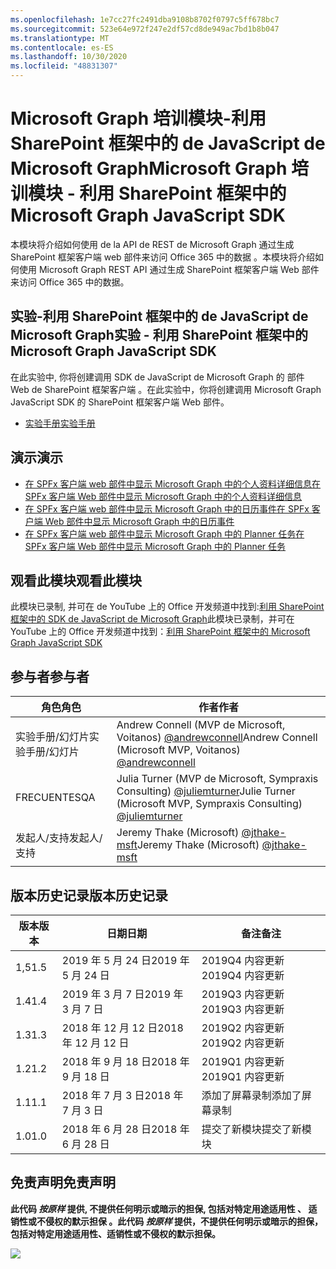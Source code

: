 ```yaml
---
ms.openlocfilehash: 1e7cc27fc2491dba9108b8702f0797c5ff678bc7
ms.sourcegitcommit: 523e64e972f247e2df57cd8de949ac7bd1b8b047
ms.translationtype: MT
ms.contentlocale: es-ES
ms.lasthandoff: 10/30/2020
ms.locfileid: "48831307"
---
```

# <a name="microsoft-graph-----sharepoint--microsoft-graph-javascript-sdk"></a><span data-ttu-id="01a1c-101">Microsoft Graph 培训模块-利用 SharePoint 框架中的 de JavaScript de Microsoft Graph</span><span class="sxs-lookup"><span data-stu-id="01a1c-101">Microsoft Graph 培训模块 - 利用 SharePoint 框架中的 Microsoft Graph JavaScript SDK</span></span>

<span data-ttu-id="01a1c-102">本模块将介绍如何使用 de la API de REST de Microsoft Graph 通过生成 SharePoint 框架客户端 web 部件来访问 Office 365 中的数据 。</span><span class="sxs-lookup"><span data-stu-id="01a1c-102">本模块将介绍如何使用 Microsoft Graph REST API 通过生成 SharePoint 框架客户端 Web 部件来访问 Office 365 中的数据。</span></span>

## <a name="----sharepoint--microsoft-graph-javascript-sdk"></a><span data-ttu-id="01a1c-103">实验-利用 SharePoint 框架中的 de JavaScript de Microsoft Graph</span><span class="sxs-lookup"><span data-stu-id="01a1c-103">实验 - 利用 SharePoint 框架中的 Microsoft Graph JavaScript SDK</span></span>

<span data-ttu-id="01a1c-104">在此实验中, 你将创建调用 SDK de JavaScript de Microsoft Graph 的 部件 Web de SharePoint 框架客户端 。</span><span class="sxs-lookup"><span data-stu-id="01a1c-104">在此实验中，你将创建调用 Microsoft Graph JavaScript SDK 的 SharePoint 框架客户端 Web 部件。</span></span>

- [<span data-ttu-id="01a1c-105">实验手册</span><span class="sxs-lookup"><span data-stu-id="01a1c-105">实验手册</span></span>](./Lab.md)

## <a name=""></a><span data-ttu-id="01a1c-106">演示</span><span class="sxs-lookup"><span data-stu-id="01a1c-106">演示</span></span>

- [<span data-ttu-id="01a1c-107">在 SPFx 客户端 web 部件中显示 Microsoft Graph 中的个人资料详细信息</span><span class="sxs-lookup"><span data-stu-id="01a1c-107">在 SPFx 客户端 Web 部件中显示 Microsoft Graph 中的个人资料详细信息</span></span>](./Demos/01-personal-info)
- [<span data-ttu-id="01a1c-108">在 SPFx 客户端 web 部件中显示 Microsoft Graph 中的日历事件</span><span class="sxs-lookup"><span data-stu-id="01a1c-108">在 SPFx 客户端 Web 部件中显示 Microsoft Graph 中的日历事件</span></span>](./Demos/02-events)
- [<span data-ttu-id="01a1c-109">在 SPFx 客户端 web 部件中显示 Microsoft Graph 中的 Planner 任务</span><span class="sxs-lookup"><span data-stu-id="01a1c-109">在 SPFx 客户端 Web 部件中显示 Microsoft Graph 中的 Planner 任务</span></span>](./Demos/03-tasks)

## <a name=""></a><span data-ttu-id="01a1c-110">观看此模块</span><span class="sxs-lookup"><span data-stu-id="01a1c-110">观看此模块</span></span>

<span data-ttu-id="01a1c-111">此模块已录制, 并可在 de YouTube 上的 Office 开发频道中找到:[利用 SharePoint 框架中的 SDK de JavaScript de Microsoft Graph](https://www.youtube.com/watch?v=U1JrBwP3vc8)</span><span class="sxs-lookup"><span data-stu-id="01a1c-111">此模块已录制，并可在 YouTube 上的 Office 开发频道中找到：[利用 SharePoint 框架中的 Microsoft Graph JavaScript SDK](https://www.youtube.com/watch?v=U1JrBwP3vc8)</span></span>

## <a name=""></a><span data-ttu-id="01a1c-112">参与者</span><span class="sxs-lookup"><span data-stu-id="01a1c-112">参与者</span></span>

| <span data-ttu-id="01a1c-113">角色</span><span class="sxs-lookup"><span data-stu-id="01a1c-113">角色</span></span> | <span data-ttu-id="01a1c-114">作者</span><span class="sxs-lookup"><span data-stu-id="01a1c-114">作者</span></span> |
| -------------------- | --------------------------------------------------------------------------------------------- |
| <span data-ttu-id="01a1c-115">实验手册/幻灯片</span><span class="sxs-lookup"><span data-stu-id="01a1c-115">实验手册/幻灯片</span></span> | <span data-ttu-id="01a1c-116">Andrew Connell (MVP de Microsoft, Voitanos) [@andrewconnell](//github.com/andrewconnell)</span><span class="sxs-lookup"><span data-stu-id="01a1c-116">Andrew Connell (Microsoft MVP, Voitanos) [@andrewconnell](//github.com/andrewconnell)</span></span> |
| <span data-ttu-id="01a1c-117">FRECUENTES</span><span class="sxs-lookup"><span data-stu-id="01a1c-117">QA</span></span> | <span data-ttu-id="01a1c-118">Julia Turner (MVP de Microsoft, Sympraxis Consulting) [@juliemturner](//github.com/juliemturner)</span><span class="sxs-lookup"><span data-stu-id="01a1c-118">Julie Turner (Microsoft MVP, Sympraxis Consulting) [@juliemturner](//github.com/juliemturner)</span></span> |
|<span data-ttu-id="01a1c-119">发起人/支持</span><span class="sxs-lookup"><span data-stu-id="01a1c-119">发起人/支持</span></span> | <span data-ttu-id="01a1c-120">Jeremy Thake (Microsoft) [@jthake-msft](//github.com/jthake-msft)</span><span class="sxs-lookup"><span data-stu-id="01a1c-120">Jeremy Thake (Microsoft) [@jthake-msft](//github.com/jthake-msft)</span></span> |

## <a name=""></a><span data-ttu-id="01a1c-121">版本历史记录</span><span class="sxs-lookup"><span data-stu-id="01a1c-121">版本历史记录</span></span>

| <span data-ttu-id="01a1c-122">版本</span><span class="sxs-lookup"><span data-stu-id="01a1c-122">版本</span></span> | <span data-ttu-id="01a1c-123">日期</span><span class="sxs-lookup"><span data-stu-id="01a1c-123">日期</span></span> | <span data-ttu-id="01a1c-124">备注</span><span class="sxs-lookup"><span data-stu-id="01a1c-124">备注</span></span> |
| ------- | ------------------ | ---------------------- |
| <span data-ttu-id="01a1c-125">1,5</span><span class="sxs-lookup"><span data-stu-id="01a1c-125">1.5</span></span> | <span data-ttu-id="01a1c-126">2019 年 5 月 24 日</span><span class="sxs-lookup"><span data-stu-id="01a1c-126">2019 年 5 月 24 日</span></span> | <span data-ttu-id="01a1c-127">2019Q4 内容更新</span><span class="sxs-lookup"><span data-stu-id="01a1c-127">2019Q4 内容更新</span></span> |
| <span data-ttu-id="01a1c-128">1.4</span><span class="sxs-lookup"><span data-stu-id="01a1c-128">1.4</span></span> | <span data-ttu-id="01a1c-129">2019 年 3 月 7 日</span><span class="sxs-lookup"><span data-stu-id="01a1c-129">2019 年 3 月 7 日</span></span> | <span data-ttu-id="01a1c-130">2019Q3 内容更新</span><span class="sxs-lookup"><span data-stu-id="01a1c-130">2019Q3 内容更新</span></span> |
| <span data-ttu-id="01a1c-131">1.3</span><span class="sxs-lookup"><span data-stu-id="01a1c-131">1.3</span></span> | <span data-ttu-id="01a1c-132">2018 年 12 月 12 日</span><span class="sxs-lookup"><span data-stu-id="01a1c-132">2018 年 12 月 12 日</span></span> | <span data-ttu-id="01a1c-133">2019Q2 内容更新</span><span class="sxs-lookup"><span data-stu-id="01a1c-133">2019Q2 内容更新</span></span> |
| <span data-ttu-id="01a1c-134">1.2</span><span class="sxs-lookup"><span data-stu-id="01a1c-134">1.2</span></span> | <span data-ttu-id="01a1c-135">2018 年 9 月 18 日</span><span class="sxs-lookup"><span data-stu-id="01a1c-135">2018 年 9 月 18 日</span></span> | <span data-ttu-id="01a1c-136">2019Q1 内容更新</span><span class="sxs-lookup"><span data-stu-id="01a1c-136">2019Q1 内容更新</span></span> |
| <span data-ttu-id="01a1c-137">1.1</span><span class="sxs-lookup"><span data-stu-id="01a1c-137">1.1</span></span> | <span data-ttu-id="01a1c-138">2018 年 7 月 3 日</span><span class="sxs-lookup"><span data-stu-id="01a1c-138">2018 年 7 月 3 日</span></span> | <span data-ttu-id="01a1c-139">添加了屏幕录制</span><span class="sxs-lookup"><span data-stu-id="01a1c-139">添加了屏幕录制</span></span> |
| <span data-ttu-id="01a1c-140">1.0</span><span class="sxs-lookup"><span data-stu-id="01a1c-140">1.0</span></span> | <span data-ttu-id="01a1c-141">2018 年 6 月 28 日</span><span class="sxs-lookup"><span data-stu-id="01a1c-141">2018 年 6 月 28 日</span></span> | <span data-ttu-id="01a1c-142">提交了新模块</span><span class="sxs-lookup"><span data-stu-id="01a1c-142">提交了新模块</span></span> |

## <a name=""></a><span data-ttu-id="01a1c-143">免责声明</span><span class="sxs-lookup"><span data-stu-id="01a1c-143">免责声明</span></span>

<span data-ttu-id="01a1c-144">**此代码 _按原样_ 提供, 不提供任何明示或暗示的担保, 包括对特定用途适用性 、 适销性或不侵权的默示担保 。**</span><span class="sxs-lookup"><span data-stu-id="01a1c-144">**此代码 _按原样_ 提供，不提供任何明示或暗示的担保，包括对特定用途适用性、适销性或不侵权的默示担保。**</span></span>

<img src="https://telemetry.sharepointpnp.com/msgraph-training-spfx" />
